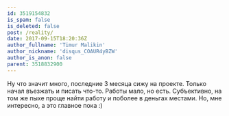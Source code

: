 ```yaml
---
id: 3519154832
is_spam: false
is_deleted: false
post: /reality/
date: 2017-09-15T18:20:36Z
author_fullname: 'Timur Malikin'
author_nickname: 'disqus_COAUR4yBZW'
author_is_anon: false
parent: 3518832900
---
```


<p>Ну что значит много, последние 3 месяца сижу на проекте. Только начал въезжать и писать что-то. Работы мало, но есть. Субъективно, на том же пыхе проще найти работу и поболее в деньгах местами. Но, мне интересно, а это главное пока :)</p>
